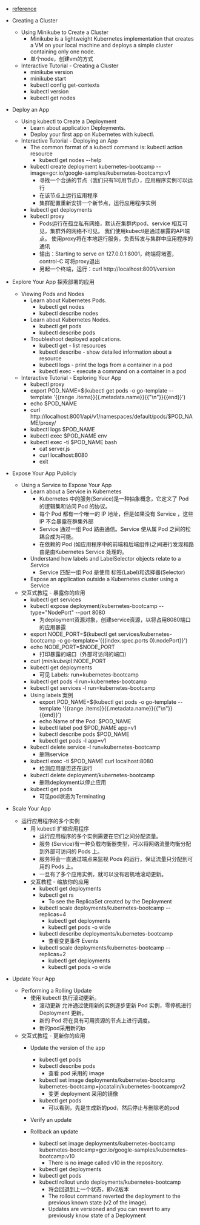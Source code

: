 - [reference](https://kubernetes.io/docs/tutorials/kubernetes-basics/)

- Creating a Cluster
    - Using Minikube to Create a Cluster
        - Minikube is a lightweight Kubernetes implementation that creates a VM on your local machine and 
        deploys a simple cluster containing only one node.
        - 单个node，创建vm的方式
    - Interactive Tutorial - Creating a Cluster
        - minikube version
        - minikube start
        - kubectl config get-contexts
        - kubectl version
        - kubectl get nodes
        
- Deploy an App
    - Using kubectl to Create a Deployment
        - Learn about application Deployments.
        - Deploy your first app on Kubernetes with kubectl.
    - Interactive Tutorial - Deploying an App
        - The common format of a kubectl command is: kubectl action resource
            - kubectl get nodes --help
        - kubectl create deployment kubernetes-bootcamp --image=gcr.io/google-samples/kubernetes-bootcamp:v1
            - 寻找一个合适的节点（我们只有1可用节点），应用程序实例可以运行
            - 在该节点上运行应用程序
            - 集群配置重新安排一个新节点，运行应用程序实例
        - kubectl get deployments
        - kubectl proxy
            - Pods运行在孤立私有网络，默认在集群内pod、service 相互可见，集群外的网络不可见。
                我们使用kubectl是通过暴露的API端点。
                使用proxy将在本地运行服务，负责转发与集群中应用程序的通讯
            - 输出：Starting to serve on 127.0.0.1:8001，终端将堵塞，control-C 可将proxy退出
            - 另起一个终端，运行：curl http://localhost:8001/version
        
- Explore Your App 探索部署的应用
    - Viewing Pods and Nodes
        - Learn about Kubernetes Pods.
            - kubectl get nodes
            - kubectl describe nodes
        - Learn about Kubernetes Nodes.
            - kubectl get pods
            - kubectl describe pods
        - Troubleshoot deployed applications.
            - kubectl get - list resources
            - kubectl describe - show detailed information about a resource
            - kubectl logs - print the logs from a container in a pod
            - kubectl exec - execute a command on a container in a pod
    - Interactive Tutorial - Exploring Your App
        - kubectl proxy
        - export POD_NAME=$(kubectl get pods -o go-template --template '{{range .items}}{{.metadata.name}}{{"\n"}}{{end}}')
        - echo $POD_NAME
        - curl http://localhost:8001/api/v1/namespaces/default/pods/$POD_NAME/proxy/
        - kubectl logs $POD_NAME
        - kubectl exec $POD_NAME env
        - kubectl exec -ti $POD_NAME bash
            - cat server.js
            - curl localhost:8080
            - exit
    
- Expose Your App Publicly
    - Using a Service to Expose Your App
        - Learn about a Service in Kubernetes
            - Kubernetes 中的服务(Service)是一种抽象概念，它定义了 Pod 的逻辑集和访问 Pod 的协议。
            - 每个 Pod 都有一个唯一的 IP 地址，但是如果没有 Service ，这些 IP 不会暴露在群集外部
            - Service 通过一组 Pod 路由通信。Service 使从属 Pod 之间的松耦合成为可能。
            - 在依赖的 Pod (如应用程序中的前端和后端组件)之间进行发现和路由是由Kubernetes Service 处理的。
        - Understand how labels and LabelSelector objects relate to a Service
            - Service 匹配一组 Pod 是使用 标签(Label)和选择器(Selector)
        - Expose an application outside a Kubernetes cluster using a Service
    - 交互式教程 - 暴露你的应用
        - kubectl get services
        - kubectl expose deployment/kubernetes-bootcamp --type="NodePort" --port 8080
            - 为deployment资源对象，创建service资源，以将占用8080端口的应用暴露
        - export NODE_PORT=$(kubectl get services/kubernetes-bootcamp -o go-template='{{(index.spec.ports 0).nodePort}}')
        - echo NODE_PORT=$NODE_PORT
            - 打印暴露的端口（外部可访问的端口）
        - curl $(minikube ip):$NODE_PORT
        - kubectl get deployments
            - 可见 Labels: run=kubernetes-bootcamp
        - kubectl get pods -l run=kubernetes-bootcamp
        - kubectl get services -l run=kubernetes-bootcamp
        - Using labels 案例
            - export POD_NAME=$(kubectl get pods -o go-template --template '{{range .items}}{{.metadata.name}}{{"\n"}}{{end}}')
            - echo Name of the Pod: $POD_NAME
            - kubectl label pod $POD_NAME app=v1
            - kubectl describe pods $POD_NAME
            - kubectl get pods -l app=v1
        - kubectl delete service -l run=kubernetes-bootcamp
            - 删除service
        - kubectl exec -ti $POD_NAME curl localhost:8080
            - 检测应用是否还在运行
        - kubectl delete deployment/kubernetes-bootcamp
            - 删除deployment以停止应用
        - kubectl get pods
            - 可见pod状态为Terminating
        
- Scale Your App
    - 运行应用程序的多个实例
        - 用 kubectl 扩缩应用程序
            - 运行应用程序的多个实例需要在它们之间分配流量。
            - 服务 (Service)有一种负载均衡器类型，可以将网络流量均衡分配到外部可访问的 Pods 上。
            - 服务将会一直通过端点来监视 Pods 的运行，保证流量只分配到可用的 Pods 上。
            - 一旦有了多个应用实例，就可以没有宕机地滚动更新。
        - 交互教程 - 缩放你的应用
            - kubectl get deployments
            - kubectl get rs
                - To see the ReplicaSet created by the Deployment
            - kubectl scale deployments/kubernetes-bootcamp --replicas=4
                - kubectl get deployments
                - kubectl get pods -o wide
            - kubectl describe deployments/kubernetes-bootcamp
                - 查看变更事件 Events
            - kubectl scale deployments/kubernetes-bootcamp --replicas=2
                - kubectl get deployments
                - kubectl get pods -o wide

- Update Your App
    - Performing a Rolling Update
        - 使用 kubectl 执行滚动更新。
            - 滚动更新 允许通过使用新的实例逐步更新 Pod 实例，零停机进行 Deployment 更新。
            - 新的 Pod 将在具有可用资源的节点上进行调度。
            - 新的pod采用新的ip
    - 交互式教程 - 更新你的应用
        - Update the version of the app
            - kubectl get pods
            - kubectl describe pods
                - 查看 pod 采用的 image
            - kubectl set image deployments/kubernetes-bootcamp kubernetes-bootcamp=jocatalin/kubernetes-bootcamp:v2
                - 变更 deployment 采用的镜像
            - kubectl get pods
                - 可以看到，先是生成新的pod，然后停止与删除老的pod
        - Verify an update
            
        - Rollback an update
            - kubectl set image deployments/kubernetes-bootcamp kubernetes-bootcamp=gcr.io/google-samples/kubernetes-bootcamp:v10
                - There is no image called v10 in the repository.
            - kubectl get deployments
            - kubectl get pods
            - kubectl rollout undo deployments/kubernetes-bootcamp
                - 将会回退到上一个状态，即v2版本
                - The rollout command reverted the deployment to the previous known state (v2 of the image). 
                - Updates are versioned and you can revert to any previously know state of a Deployment